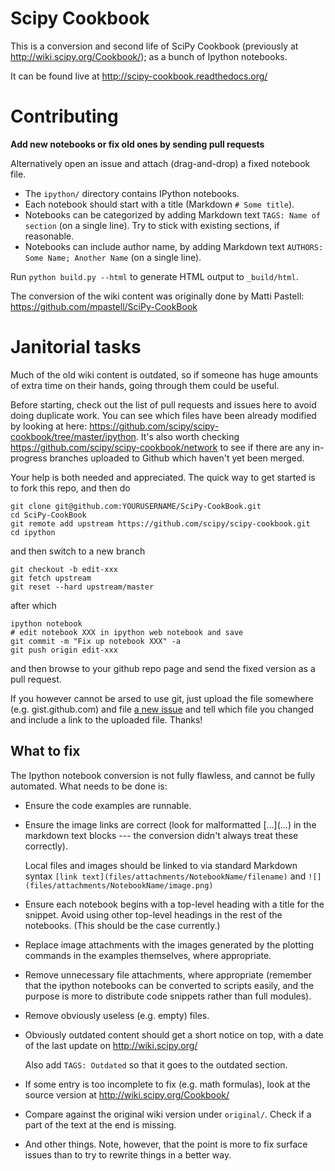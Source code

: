 Scipy Cookbook
==============

This is a conversion and second life of SciPy Cookbook (previously at
http://wiki.scipy.org/Cookbook/); as a bunch of Ipython notebooks. 

It can be found live at http://scipy-cookbook.readthedocs.org/

Contributing
============

**Add new notebooks or fix old ones by sending pull requests**

Alternatively open an issue and attach (drag-and-drop) a fixed notebook file.

* The ``ipython/`` directory contains IPython notebooks.
* Each notebook should start with a title (Markdown ``# Some title``).
* Notebooks can be categorized by adding Markdown text ``TAGS: Name of section`` (on a single line).
  Try to stick with existing sections, if reasonable.
* Notebooks can include author name, by adding Markdown text ``AUTHORS: Some Name; Another Name``
  (on a single line).

Run ``python build.py --html`` to generate HTML output to ``_build/html``.

The conversion of the wiki content was originally done by Matti Pastell:
https://github.com/mpastell/SciPy-CookBook

Janitorial tasks
================

Much of the old wiki content is outdated, so if someone has huge amounts
of extra time on their hands, going through them could be useful.

Before starting, check out the list of pull requests and issues here to avoid
doing duplicate work. You can see which files have been already modified by
looking at here: https://github.com/scipy/scipy-cookbook/tree/master/ipython. It's 
also worth checking https://github.com/scipy/scipy-cookbook/network to see if 
there are any in-progress branches uploaded to Github which haven't yet been 
merged.

Your help is both needed and appreciated. The quick way to get started is to
fork this repo, and then do

    git clone git@github.com:YOURUSERNAME/SciPy-CookBook.git
    cd SciPy-CookBook
    git remote add upstream https://github.com/scipy/scipy-cookbook.git
    cd ipython

and then switch to a new branch

    git checkout -b edit-xxx
    git fetch upstream
    git reset --hard upstream/master

after which

    ipython notebook
    # edit notebook XXX in ipython web notebook and save
    git commit -m "Fix up notebook XXX" -a
    git push origin edit-xxx

and then browse to your github repo page and send the fixed version as a pull
request.

If you however cannot be arsed to use git, just upload the file somewhere (e.g.
gist.github.com) and file [a new
issue](https://github.com/scipy/scipy-cookbook/issues) and tell which file you
changed and include a link to the uploaded file. Thanks!

What to fix
-----------

The Ipython notebook conversion is not fully flawless, and cannot be fully
automated. What needs to be done is:

- Ensure the code examples are runnable.

- Ensure the image links are correct (look for malformatted \[...\]\(...\) in
  the markdown text blocks --- the conversion didn't always treat these
  correctly).

  Local files and images should be linked to via standard Markdown syntax
  `[link text](files/attachments/NotebookName/filename)` and
  `![](files/attachments/NotebookName/image.png)`

- Ensure each notebook begins with a top-level heading with a title for the
  snippet.  Avoid using other top-level headings in the rest of the notebooks.
  (This should be the case currently.)

- Replace image attachments with the images generated by the plotting commands
  in the examples themselves, where appropriate.

- Remove unnecessary file attachments, where appropriate (remember that the
  ipython notebooks can be converted to scripts easily, and the purpose is more
  to distribute code snippets rather than full modules).

- Remove obviously useless (e.g. empty) files.

- Obviously outdated content should get a short notice on top, with a date
  of the last update on http://wiki.scipy.org/

  Also add ``TAGS: Outdated`` so that it goes to the outdated section.

- If some entry is too incomplete to fix (e.g. math formulas), look at the
  source version at http://wiki.scipy.org/Cookbook/

- Compare against the original wiki version under `original/`. Check if a part of the
  text at the end is missing.

- And other things. Note, however, that the point is more to fix surface issues
  than to try to rewrite things in a better way.


